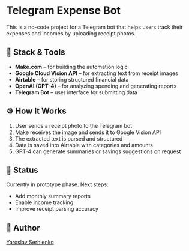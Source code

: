 # Telegram Expense Bot

This is a no-code project for a Telegram bot that helps users track their expenses and incomes by uploading receipt photos.

## 🧩 Stack & Tools

- **Make.com** – for building the automation logic
- **Google Cloud Vision API** – for extracting text from receipt images
- **Airtable** – for storing structured financial data
- **OpenAI (GPT-4)** – for analyzing spending and generating reports
- **Telegram Bot** – user interface for submitting data

## ⚙️ How It Works

1. User sends a receipt photo to the Telegram bot  
2. Make receives the image and sends it to Google Vision API  
3. The extracted text is parsed and structured  
4. Data is saved into Airtable with categories and amounts  
5. GPT-4 can generate summaries or savings suggestions on request

## 📝 Status

Currently in prototype phase. Next steps:
- Add monthly summary reports
- Enable income tracking
- Improve receipt parsing accuracy

## 📌 Author

[Yaroslav Serhienko](https://github.com/YarosSergi)
